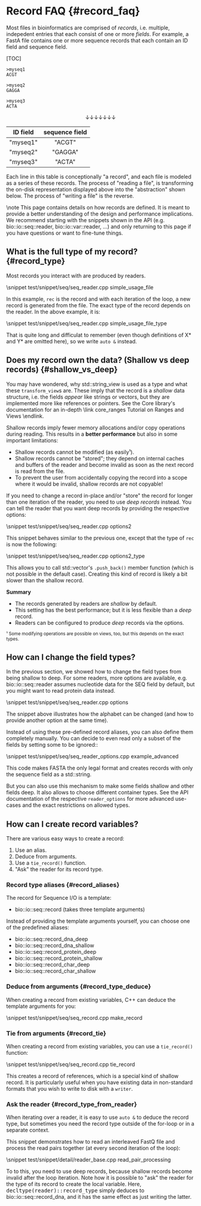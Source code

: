 # Record FAQ {#record_faq}

Most files in bioinformatics are comprised of *records*, i.e. multiple, indepedent entries that each consist of one or
more *fields*.
For example, a FastA file contains one or more sequence records that each contain an ID field and sequence field.

[TOC]

```
>myseq1
ACGT

>myseq2
GAGGA

>myseq3
ACTA
```

<center>
↓↓↓↓↓↓↓
</center>


| ID field   | sequence field |
|:----------:|:--------------:|
| "myseq1"   | "ACGT"         |
| "myseq2"   | "GAGGA"        |
| "myseq3"   | "ACTA"         |

Each line in this table is conceptionally "a record", and each file is modeled as a series of these records.
The process of "reading a file", is transforming the on-disk representation displayed above into the "abstraction" shown below.
The process of "writing a file" is the reverse.

\note This page contains details on how records are defined. It is meant to provide a better understanding of the design and performance implications. We recommend starting with the snippets shown in the API (e.g. bio::io::seq::reader, bio::io::var::reader, …) and only returning to this page if you have questions or want to fine-tune things.

## What is the full type of my record? {#record_type}

Most records you interact with are produced by readers.

\snippet test/snippet/seq/seq_reader.cpp simple_usage_file

In this example, `rec` is the record and with each iteration of the loop, a new record is generated from the file. The exact type of the record depends on the reader. In the above example, it is:

\snippet test/snippet/seq/seq_reader.cpp simple_usage_file_type

That is quite long and difficulat to remember (even though definitions of X* and Y* are omitted here),
so we write `auto &` instead.

## Does my record own the data? (Shallow vs deep records) {#shallow_vs_deep}

You may have wondered, why std::string_view is used as a type and what these `transform_view`s are.
These imply that the record is a *shallow* data structure, i.e. the fields *appear* like strings or vectors, but they
are implemented more like references or pointers.
See the Core library's documentation for an in-depth \link core_ranges Tutorial on Ranges and Views \endlink.

Shallow records imply fewer memory allocations and/or copy operations during reading. This results in a **better
performance** but also in some important limitations:

* Shallow records cannot be modified (as easily¹).
* Shallow records cannot be "stored"; they depend on internal caches and buffers of the reader and become invalid
as soon as the next record is read from the file.
* To prevent the user from accidentally copying the record into a scope where it would be invalid, shallow records
are not copyable!

If you need to change a record in-place and/or "store" the record for longer than one iteration of the reader, you need to use *deep records* instead.
You can tell the reader that you want deep records by providing the respective options:

\snippet test/snippet/seq/seq_reader.cpp options2

This snippet behaves similar to the previous one, except that the type of `rec` is now the following:

\snippet test/snippet/seq/seq_reader.cpp options2_type

This allows you to call std::vector's `.push_back()` member function (which is not possible in the default case).
Creating this kind of record is likely a bit slower than the shallow record.

**Summary**

* The records generated by readers are *shallow* by default.
* This setting has the best performance; but it is less flexible than a *deep* record.
* Readers can be configured to produce *deep* records via the options.

<small>¹ Some modifying operations are possible on views, too, but this depends on the exact types.</small>

## How can I change the field types?

In the previous section, we showed how to change the field types from being shallow to deep.
For some readers, more options are available, e.g. bio::io::seq::reader assumes nucleotide data for the SEQ field by default, but you might want to read protein data instead.

\snippet test/snippet/seq/seq_reader.cpp options

The snippet above illustrates how the alphabet can be changed (and how to provide another option at the same time).

Instead of using these pre-defined record aliases, you can also define them completely manually. You can decide to even read only a subset of the fields by setting some to be ignored::

\snippet test/snippet/seq/seq_reader_options.cpp example_advanced

This code makes FASTA the only legal format and creates records with only the sequence field as a std::string.

But you can also use this mechanism to make some fields shallow and other fields deep. It also allows
to choose different container types.
See the API documentation of the respective `reader_options` for more advanced use-cases and the
exact restrictions on allowed types.

## How can I create record variables?

There are various easy ways to create a record:

1. Use an alias.
2. Deduce from arguments.
3. Use a `tie_record()` function.
4. "Ask" the reader for its record type.

### Record type aliases {#record_aliases}

The record for Sequence I/O is a template:

* bio::io::seq::record (takes three template arguments)

Instead of providing the template arguments yourself, you can choose one of the predefined aliases:

* bio::io::seq::record_dna_deep
* bio::io::seq::record_dna_shallow
* bio::io::seq::record_protein_deep
* bio::io::seq::record_protein_shallow
* bio::io::seq::record_char_deep
* bio::io::seq::record_char_shallow

### Deduce from arguments {#record_type_deduce}

When creating a record from existing variables, C++ can deduce the template arguments for you:

\snippet test/snippet/seq/seq_record.cpp make_record

### Tie from arguments {#record_tie}

When creating a record from existing variables, you can use a `tie_record()` function:

\snippet test/snippet/seq/seq_record.cpp tie_record

This creates a record of references, which is a special kind of shallow record.
It is particularly useful when you have existing data in non-standard formats that you wish to write to disk with a `writer`.

### Ask the reader {#record_type_from_reader}

When iterating over a reader, it is easy to use `auto &` to deduce the record type, but sometimes you need
the record type outside of the for-loop or in a separate context.

This snippet demonstrates how to read an interleaved FastQ file and process the read pairs together (at every second iteration of the loop):

\snippet test/snippet/detail/reader_base.cpp read_pair_processing

To to this, you need to use deep records, because shallow records become invalid after the loop iteration.
Note how it is possible to "ask" the reader for the type of its record to create the local variable.
Here, <tt>decltype(reader)\::record_type</tt> simply deduces to bio::io::seq::record_dna, and it has the same effect as just writing the latter.
